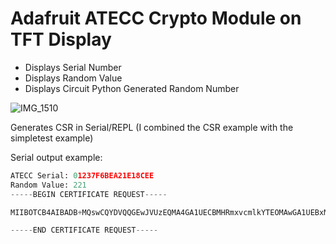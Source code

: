 # Adafruit ATECC Crypto Module on TFT Display
- Displays Serial Number
- Displays Random Value
- Displays Circuit Python Generated Random Number

![IMG_1510](https://github.com/DJDevon3/My_Circuit_Python_Projects/assets/49322231/7d42cfa8-f820-4ff0-86b4-768a7d3cc87a)

Generates CSR in Serial/REPL (I combined the CSR example with the simpletest example)

Serial output example:
```py
ATECC Serial: 01237F6BEA21E18CEE
Random Value: 221
-----BEGIN CERTIFICATE REQUEST-----

MIIBOTCB4AIBADB+MQswCQYDVQQGEwJVUzEQMA4GA1UECBMHRmxvcmlkYTEOMAwGA1UEBxMFTWlhbWkxHzAdBgNVBAoTFlRyZWFzdXJlIENvYXN0IERlc2lnbnMxDzANBgNVBAsTBkNyeXB0bzEbMBkGA1UEAxMSMDEyMzdGNkJFQTIxRTE4Q0VFMFkwEwYHKoZIzj0CAQYIKoZIzj0DAQcDQgAEDyNC/////////////////////////////////////////////////////////////////////////////////6AAMAoGCCqGSM49BAMCA0gAMEUCIA8jQv//////////////////////////////////////AiEA//////////////////////////////////////////8=

-----END CERTIFICATE REQUEST-----
```
